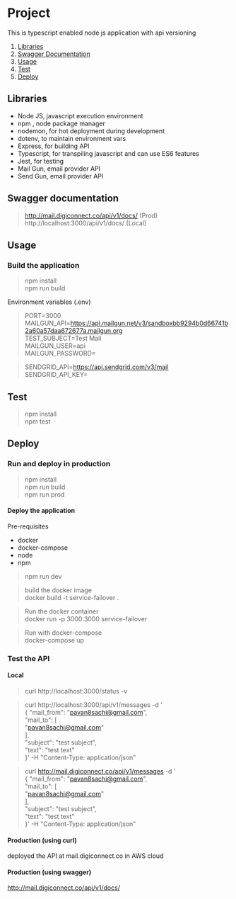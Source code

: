 # Project

This is typescript enabled node js application with api versioning

1. [ Libraries ](#Libraries)
2. [ Swagger Documentation ](#Swagger-documentation)
3. [ Usage ](#usage)
4. [ Test ](#Test)
5. [ Deploy ](#Deploy)

## Libraries

* Node JS, javascript execution environment
* npm , node package manager
* nodemon, for hot deployment during development
* dotenv, to maintain environment vars
* Express, for building API
* Typescript, for transpiling javascript and can use ES6 features
* Jest, for testing
* Mail Gun, email provider API
* Send Gun, email provider API

## Swagger documentation

>  http://mail.digiconnect.co/api/v1/docs/ (Prod)  
   http://localhost:3000/api/v1/docs/ (Local)

## Usage

### Build the application

> npm install  
> npm run build

Environment variables (.env)

> PORT=3000  
  MAILGUN_API=https://api.mailgun.net/v3/sandboxbb9294b0d66741b2a60a57daa672677a.mailgun.org  
  TEST_SUBJECT=Test Mail  
  MAILGUN_USER=api  
  MAILGUN_PASSWORD=  

> SENDGRID_API=https://api.sendgrid.com/v3/mail  
SENDGRID_API_KEY=  


## Test

> npm install  
> npm test 

## Deploy

### Run and deploy in production

> npm install  
> npm run build  
> npm run prod   

#### Deploy the application

Pre-requisites
  * docker
  * docker-compose
  * node
  * npm

> npm run dev

>  build the docker image  
   docker build -t service-failover .  
   
>  Run the docker container  
   docker run -p 3000:3000 service-failover

>  Run with docker-compose    
   docker-compose up  



### Test the API


#### Local


> curl http://localhost:3000/status -v  

>  curl http://localhost:3000/api/v1/messages -d ' \
{ 
  "mail_from": "pavan8sachi@gmail.com",    
  "mail_to": [   
     "pavan8sachi@gmail.com"   
 ],   
 "subject": "test subject",  
 "text": "test text"   
 }' -H "Content-Type: application/json"  

>  curl http://mail.digiconnect.co/api/v1/messages -d ' \
{ 
  "mail_from": "pavan8sachi@gmail.com",    
  "mail_to": [   
     "pavan8sachi@gmail.com"   
 ],   
 "subject": "test subject",  
 "text": "test text"   
 }' -H "Content-Type: application/json"    



#### Production (using curl)


deployed the API at mail.digiconnect.co in AWS cloud

#### Production (using swagger)

http://mail.digiconnect.co/api/v1/docs/